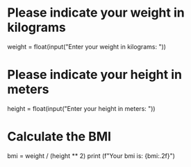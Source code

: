 # Please indicate your weight in kilograms
weight = float(input("Enter your weight in kilograms: "))
# Please indicate your height in meters
height = float(input("Enter your height in meters: "))
# Calculate the BMI
bmi = weight / (height ** 2)
print (f"Your bmi is: {bmi:.2f}")
